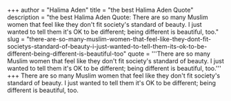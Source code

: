 +++
author = "Halima Aden"
title = "the best Halima Aden Quote"
description = "the best Halima Aden Quote: There are so many Muslim women that feel like they don't fit society's standard of beauty. I just wanted to tell them it's OK to be different; being different is beautiful, too."
slug = "there-are-so-many-muslim-women-that-feel-like-they-dont-fit-societys-standard-of-beauty-i-just-wanted-to-tell-them-its-ok-to-be-different-being-different-is-beautiful-too"
quote = '''There are so many Muslim women that feel like they don't fit society's standard of beauty. I just wanted to tell them it's OK to be different; being different is beautiful, too.'''
+++
There are so many Muslim women that feel like they don't fit society's standard of beauty. I just wanted to tell them it's OK to be different; being different is beautiful, too.
